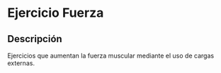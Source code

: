 # Ejercicio Fuerza

## Descripción
Ejercicios que aumentan la fuerza muscular mediante el uso de cargas externas.